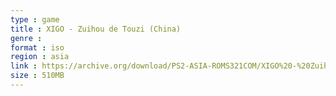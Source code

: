 ```yaml
---
type : game
title : XIGO - Zuihou de Touzi (China)
genre : 
format : iso
region : asia
link : https://archive.org/download/PS2-ASIA-ROMS321COM/XIGO%20-%20Zuihou%20de%20Touzi%20%28China%29.7z
size : 510MB
---
```

